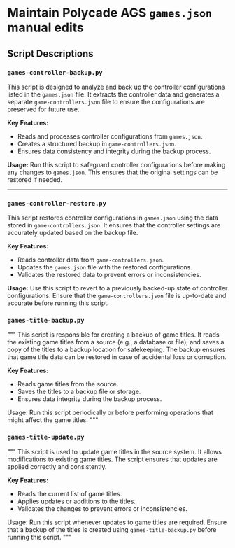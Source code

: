 # Maintain Polycade AGS `games.json` manual edits

## Script Descriptions

### `games-controller-backup.py`
This script is designed to analyze and back up the controller configurations listed in the `games.json` file. It extracts the controller data and generates a separate `game-controllers.json` file to ensure the configurations are preserved for future use.

**Key Features:**
- Reads and processes controller configurations from `games.json`.
- Creates a structured backup in `game-controllers.json`.
- Ensures data consistency and integrity during the backup process.

**Usage:**
Run this script to safeguard controller configurations before making any changes to `games.json`. This ensures that the original settings can be restored if needed.

---

### `games-controller-restore.py`
This script restores controller configurations in `games.json` using the data stored in `game-controllers.json`. It ensures that the controller settings are accurately updated based on the backup file.

**Key Features:**
- Reads controller data from `game-controllers.json`.
- Updates the `games.json` file with the restored configurations.
- Validates the restored data to prevent errors or inconsistencies.

**Usage:**
Use this script to revert to a previously backed-up state of controller configurations. Ensure that the `game-controllers.json` file is up-to-date and accurate before running this script.

### `games-title-backup.py`
"""
This script is responsible for creating a backup of game titles.
It reads the existing game titles from a source (e.g., a database or file),
and saves a copy of the titles to a backup location for safekeeping.
The backup ensures that game title data can be restored in case of accidental loss or corruption.

**Key Features:**
- Reads game titles from the source.
- Saves the titles to a backup file or storage.
- Ensures data integrity during the backup process.

Usage:
Run this script periodically or before performing operations that might affect the game titles.
"""

### `games-title-update.py`
"""
This script is used to update game titles in the source system.
It allows modifications to existing game titles.
The script ensures that updates are applied correctly and consistently.

**Key Features:**
- Reads the current list of game titles.
- Applies updates or additions to the titles.
- Validates the changes to prevent errors or inconsistencies.

Usage:
Run this script whenever updates to game titles are required.
Ensure that a backup of the titles is created using `games-title-backup.py` before running this script.
"""